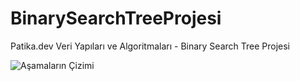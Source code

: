 # BinarySearchTreeProjesi
Patika.dev Veri Yapıları ve Algoritmaları - Binary Search Tree Projesi


![Aşamaların Çizimi](https://prnt.sc/uCB_-UQonqQn)